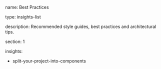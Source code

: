 name: Best Practices

type: insights-list

description: Recommended style guides, best practices and architectural tips.

section: 1

insights:
   - split-your-project-into-components
